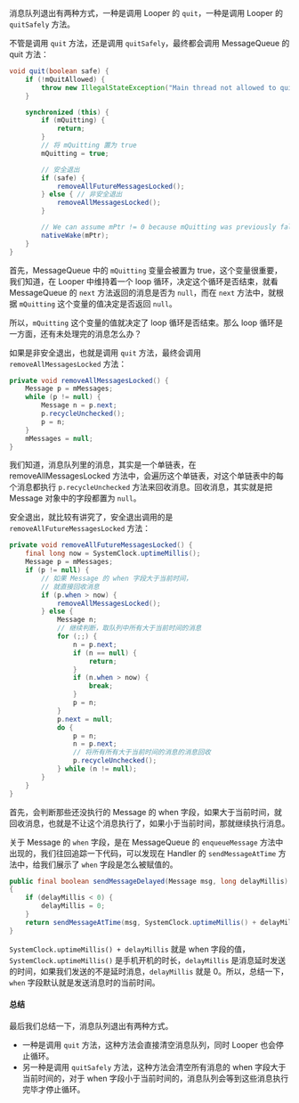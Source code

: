 消息队列退出有两种方式，一种是调用 Looper 的 `quit`，一种是调用 Looper 的 `quitSafely` 方法。

不管是调用 `quit` 方法，还是调用 `quitSafely`，最终都会调用 MessageQueue 的 quit 方法：

```java
void quit(boolean safe) {
    if (!mQuitAllowed) {
        throw new IllegalStateException("Main thread not allowed to quit.");
    }

    synchronized (this) {
        if (mQuitting) {
            return;
        }
        // 将 mQuitting 置为 true
        mQuitting = true;

		// 安全退出
        if (safe) {
            removeAllFutureMessagesLocked();
        } else { // 非安全退出
            removeAllMessagesLocked();
        }

        // We can assume mPtr != 0 because mQuitting was previously false.
        nativeWake(mPtr);
    }
}
```

首先，MessageQueue 中的 `mQuitting` 变量会被置为 true，这个变量很重要，我们知道，在 Looper 中维持着一个 loop 循环，决定这个循环是否结束，就看 MessageQueue 的 `next` 方法返回的消息是否为 `null`，而在 `next` 方法中，就根据 `mQuitting` 这个变量的值决定是否返回 `null`。

所以，`mQuitting` 这个变量的值就决定了 loop 循环是否结束。那么 loop 循环是一方面，还有未处理完的消息怎么办？

如果是非安全退出，也就是调用 `quit` 方法，最终会调用 `removeAllMessagesLocked` 方法：

```java
private void removeAllMessagesLocked() {
    Message p = mMessages;
    while (p != null) {
        Message n = p.next;
        p.recycleUnchecked();
        p = n;
    }
    mMessages = null;
}
```

我们知道，消息队列里的消息，其实是一个单链表，在 removeAllMessagesLocked 方法中，会遍历这个单链表，对这个单链表中的每个消息都执行 `p.recycleUnchecked` 方法来回收消息。回收消息，其实就是把 Message 对象中的字段都置为 `null`。

安全退出，就比较有讲究了，安全退出调用的是 `removeAllFutureMessagesLocked` 方法：

```java
private void removeAllFutureMessagesLocked() {
    final long now = SystemClock.uptimeMillis();
    Message p = mMessages;
    if (p != null) {
    	// 如果 Message 的 when 字段大于当前时间，
    	// 就直接回收消息
        if (p.when > now) {
            removeAllMessagesLocked();
        } else {
            Message n;
            // 继续判断，取队列中所有大于当前时间的消息
            for (;;) {
                n = p.next;
                if (n == null) {
                    return;
                }
                if (n.when > now) {
                    break;
                }
                p = n;
            }
            p.next = null;
            do {
                p = n;
                n = p.next;
                // 将所有所有大于当前时间的消息的消息回收
                p.recycleUnchecked();
            } while (n != null);
        }
    }
}
```

首先，会判断那些还没执行的 Message 的 when 字段，如果大于当前时间，就回收消息，也就是不让这个消息执行了，如果小于当前时间，那就继续执行消息。

关于 Message 的 `when` 字段，是在 MessageQueue 的 `enqueueMessage` 方法中出现的，我们往回追踪一下代码，可以发现在 Handler 的 `sendMessageAtTime` 方法中，给我们展示了 `when` 字段是怎么被赋值的。

```java
public final boolean sendMessageDelayed(Message msg, long delayMillis)
{
    if (delayMillis < 0) {
        delayMillis = 0;
    }
    return sendMessageAtTime(msg, SystemClock.uptimeMillis() + delayMillis);
}
```

`SystemClock.uptimeMillis() + delayMillis` 就是 when 字段的值，`SystemClock.uptimeMillis()` 是手机开机的时长，`delayMillis` 是消息延时发送的时间，如果我们发送的不是延时消息，`delayMillis` 就是 0。所以，总结一下，`when` 字段默认就是发送消息时的当前时间。

#### 总结

最后我们总结一下，消息队列退出有两种方式。

- 一种是调用 `quit` 方法，这种方法会直接清空消息队列，同时 Looper 也会停止循环。
- 另一种是调用 `quitSafely` 方法，这种方法会清空所有消息的 when 字段大于当前时间的，对于 when 字段小于当前时间的，消息队列会等到这些消息执行完毕才停止循环。